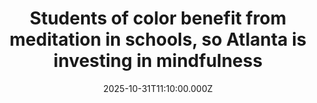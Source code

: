 ---
title: "Students of color benefit from meditation in schools, so Atlanta is investing in mindfulness"
date: 2025-10-31T11:10:00.000Z
category: Human Kindness
externalLink: "https://www.goodgoodgood.co/articles/meditation-in-school-bipoc-youth"
image: ""
excerpt: "While the program can’t replace mental health care, teachers say it’s helping.…"
---